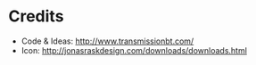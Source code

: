 # Credits

- Code & Ideas: http://www.transmissionbt.com/
- Icon: http://jonasraskdesign.com/downloads/downloads.html
